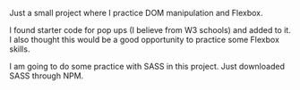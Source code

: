 Just a small project where I practice DOM manipulation and Flexbox.

I found starter code for pop ups (I believe from W3 schools) and added to it. I also thought this would be a good opportunity to practice some Flexbox skills.

I am going to do some practice with SASS in this project. Just downloaded SASS through NPM.